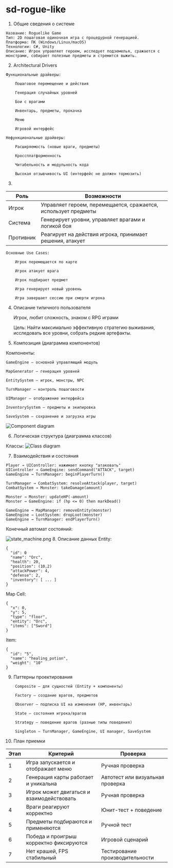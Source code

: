 # sd-rogue-like

1. Общие сведения о системе
```
Название: Roguelike Game
Тип: 2D пошаговая одиночная игра с процедурной генерацией.
Платформа: ПК (Windows/Linux/macOS)
Технологии: C#, Unity
Описание: Игрок управляет героем, исследует подземелья, сражается с монстрами, собирает полезные предметы и стремится выжить.
```

2. Architectural Drivers

```
Функциональные драйверы:

    Пошаговое перемещение и действия

    Генерация случайных уровней

    Бои с врагами

    Инвентарь, предметы, прокачка
    
    Меню

    Игровой интерфейс
```
```
Нефункциональные драйверы:

    Расширяемость (новые враги, предметы)

    Кроссплатформенность

    Читабельность и модульность кода

    Высокая отзывчивость UI (интерфейс не должен тормозить)
```
3. 
| Роль          | Возможности                                                       |
|---------------|--------------------------------------------------------------------|
| Игрок         | Управляет героем, перемещается, сражается, использует предметы    |
| Система       | Генерирует уровни, управляет врагами и логикой боя                |
| Противник  | Реагирует на действия игрока, принимает решения, атакует                |

```
Основные Use Cases:

    Игрок перемещается по карте

    Игрок атакует врага

    Игрок подбирает предмет

    Игра генерирует новый уровень

    Игра завершает сессию при смерти игрока
```
4. Описание типичного пользователя

    Игрок, любит сложность, знаком с RPG играми

    Цель: Найти максимально эффективную стратегию выживания, исследовать все уровни, собрать редкие артефакты.

5. Композиция (диаграмма компонентов)

Компоненты:

    GameEngine — основной управляющий модуль

    MapGenerator — генерация уровней

    EntitySystem — игрок, монстры, NPC

    TurnManager — контроль пошаговости

    UIManager — отображение интерфейса

    InventorySystem — предметы и экипировка

    SaveSystem — сохранение и загрузка игры

![Component diagram](https://github.com/lilyreber/sd-rogue-like/blob/main/diagrams/components.png)

6. Логическая структура (диаграмма классов)

Классы:
![Class diagram](https://github.com/lilyreber/sd-rogue-like/blob/main/diagrams/class.png)


7. Взаимодействия и состояния
```
Player → UIController: нажимает кнопку "атаковать"
UIController → GameEngine: sendCommand("ATTACK", target)
GameEngine → TurnManager: beginPlayerTurn()

TurnManager → CombatSystem: resolveAttack(player, target)
CombatSystem → Monster: takeDamage(amount)

Monster → Monster: updateHP(-amount)
Monster → GameEngine: if (hp <= 0) then markDead()

GameEngine → MapManager: removeEntity(monster)
GameEngine → LootSystem: dropLoot(monster)
GameEngine → TurnManager: endPlayerTurn()
```
Конечный автомат состояний:

![state_machine.png](https://github.com/lilyreber/sd-rogue-like/blob/main/diagrams/state_machine.png)
8. Описание данных
Entity:
```
{
  "id": 0
  "name": "Orc",
  "health": 20,
  "position": (10,2)
  "attackPower": 4,
  "defense": 2,
  "inventory": [ ... ]
}
```
Map Cell:
```
{
  "x": 0,
  "y": 5,
  "type": "floor",
  "entity": "Orc",
  "items": ["Sword"]
}
```
Item:
```
{
  "id": "5",
  "name": "healing_potion",
  "weight": "10"
}
```
9. Паттерны проектирования
```
    Composite — для сущностей (Entity + компоненты)

    Factory — создание врагов, предметов

    Observer — подписка UI на изменения (HP, инвентарь)

    State — состояния игрока/врагов

    Strategy — поведение врагов (разные типы поведения)

    Singleton — TurnManager, GameEngine, UI manager, SaveSystem
```

10. План приемки

| Этап | Критерий                                     | Проверка                          |
|------|----------------------------------------------|-----------------------------------|
| 1    | Игра запускается и отображает меню           | Ручная проверка                   |
| 2    | Генерация карты работает и уникальна         | Автотест или визуальная проверка |
| 3    | Игрок может двигаться и взаимодействовать    | Ручная проверка                  |
| 4    | Враги реагируют корректно                    | Юнит-тест + поведение             |
| 5    | Предметы подбираются и применяются           | Ручной тест                       |
| 6    | Победа и проигрыш корректно фиксируются      | Игровой сценарий                  |
| 7    | Нет крашей, FPS стабильный                   | Тестирование производительности   |

